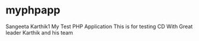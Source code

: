 # myphpapp
Sangeeta Karthik1
My Test PHP Application
This is for testing CD
With Great leader  Karthik and his team
